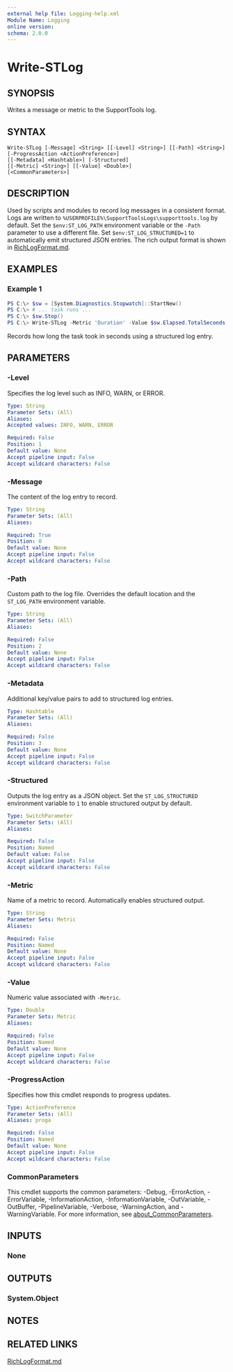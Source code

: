 ```yaml
---
external help file: Logging-help.xml
Module Name: Logging
online version:
schema: 2.0.0
---
```


# Write-STLog

## SYNOPSIS
Writes a message or metric to the SupportTools log.

## SYNTAX

```
Write-STLog [-Message] <String> [[-Level] <String>] [[-Path] <String>] [-ProgressAction <ActionPreference>]
[[-Metadata] <Hashtable>] [-Structured]
[[-Metric] <String>] [[-Value] <Double>]
[<CommonParameters>]
```

## DESCRIPTION
Used by scripts and modules to record log messages in a consistent format.
Logs are written to `%USERPROFILE%\SupportToolsLogs\supporttools.log` by default.
Set the `$env:ST_LOG_PATH` environment variable or the `-Path` parameter to use a different file.
Set `$env:ST_LOG_STRUCTURED=1` to automatically emit structured JSON entries.
The rich output format is shown in
[RichLogFormat.md](RichLogFormat.md).

## EXAMPLES

### Example 1
```powershell
PS C:\> $sw = [System.Diagnostics.Stopwatch]::StartNew()
PS C:\> # ... task runs ...
PS C:\> $sw.Stop()
PS C:\> Write-STLog -Metric 'Duration' -Value $sw.Elapsed.TotalSeconds
```
Records how long the task took in seconds using a structured log entry.

## PARAMETERS

### -Level
Specifies the log level such as INFO, WARN, or ERROR.

```yaml
Type: String
Parameter Sets: (All)
Aliases:
Accepted values: INFO, WARN, ERROR

Required: False
Position: 1
Default value: None
Accept pipeline input: False
Accept wildcard characters: False
```

### -Message
The content of the log entry to record.

```yaml
Type: String
Parameter Sets: (All)
Aliases:

Required: True
Position: 0
Default value: None
Accept pipeline input: False
Accept wildcard characters: False
```

### -Path
Custom path to the log file. Overrides the default location and the `ST_LOG_PATH`
environment variable.

```yaml
Type: String
Parameter Sets: (All)
Aliases:

Required: False
Position: 2
Default value: None
Accept pipeline input: False
Accept wildcard characters: False
```

### -Metadata
Additional key/value pairs to add to structured log entries.
```yaml
Type: Hashtable
Parameter Sets: (All)
Aliases:

Required: False
Position: 3
Default value: None
Accept pipeline input: False
Accept wildcard characters: False
```

### -Structured
Outputs the log entry as a JSON object. Set the `ST_LOG_STRUCTURED` environment variable to `1` to enable structured output by default.
```yaml
Type: SwitchParameter
Parameter Sets: (All)
Aliases:

Required: False
Position: Named
Default value: False
Accept pipeline input: False
Accept wildcard characters: False
```

### -Metric
Name of a metric to record. Automatically enables structured output.
```yaml
Type: String
Parameter Sets: Metric
Aliases:

Required: False
Position: Named
Default value: None
Accept pipeline input: False
Accept wildcard characters: False
```

### -Value
Numeric value associated with `-Metric`.
```yaml
Type: Double
Parameter Sets: Metric
Aliases:

Required: False
Position: Named
Default value: None
Accept pipeline input: False
Accept wildcard characters: False
```

### -ProgressAction
Specifies how this cmdlet responds to progress updates.

```yaml
Type: ActionPreference
Parameter Sets: (All)
Aliases: proga

Required: False
Position: Named
Default value: None
Accept pipeline input: False
Accept wildcard characters: False
```

### CommonParameters
This cmdlet supports the common parameters: -Debug, -ErrorAction, -ErrorVariable, -InformationAction, -InformationVariable, -OutVariable, -OutBuffer, -PipelineVariable, -Verbose, -WarningAction, and -WarningVariable. For more information, see [about_CommonParameters](http://go.microsoft.com/fwlink/?LinkID=113216).

## INPUTS

### None
## OUTPUTS

### System.Object
## NOTES

## RELATED LINKS
[RichLogFormat.md](RichLogFormat.md)
